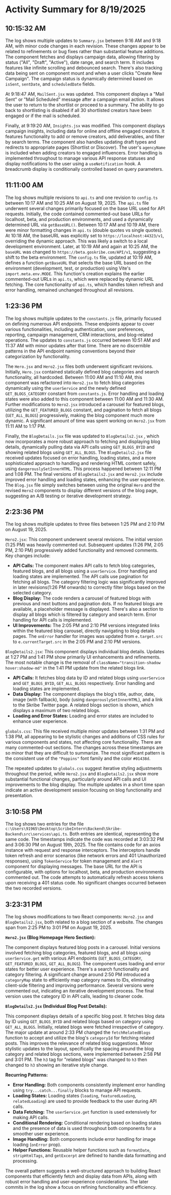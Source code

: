 # Activity Summary for 8/19/2025

## 10:15:32 AM
The log shows multiple updates to `Summary.jsx` between 9:16 AM and 9:18 AM, with minor code changes in each revision.  These changes appear to be related to refinements or bug fixes rather than substantial feature additions.  The component fetches and displays campaign data, allowing filtering by status ("All", "Draft", "Active"), date range, and search term.  It includes features like infinite scrolling and debounced search.  There's also tracking data being sent on component mount and when a user clicks "Create New Campaign".  The campaign status is dynamically determined based on `isSent`, `sentDate`, and `scheduledDate` fields.

At 9:18:47 AM, `MailSent.jsx` was updated.  This component displays a "Mail Sent" or "Mail Scheduled" message after a campaign email action. It allows the user to return to the shortlist or proceed to a summary.  The ability to go back to shortlisting is disabled if all 30 shortlisted creators have been engaged or if the mail is scheduled.

Finally, at 9:19:20 AM, `Insights.jsx` was modified.  This component displays campaign insights, including data for online and offline engaged creators. It features functionality to add or remove creators, add deliverables, and filter by search terms.  The component also handles updating draft types and redirects to appropriate pages (Shortlist or Discover).  The user's `agencyName` is included when adding creators to engaged influencers. Error handling is implemented throughout to manage various API response statuses and display notifications to the user using a `useNotification` hook.  A breadcrumb display is conditionally controlled based on query parameters.


## 11:11:00 AM
The log shows multiple revisions to `api.ts` and one revision to `config.ts` between 10:17 AM and 10:25 AM on August 19, 2025.  The `api.ts` file underwent several changes primarily focused on the base URL used for API requests.  Initially, the code contained commented-out base URLs for localhost, beta, and production environments, and used a dynamically determined URL via `getBaseURL()`.  Between 10:17 AM and 10:19 AM, there were minor formatting changes in `api.ts` (double quotes vs single quotes).  At 10:18 AM, the baseURL was explicitly set to `https://localhost:44323/v1`, overriding the dynamic approach. This was likely a switch to a local development environment.  Later, at 10:19 AM and again at 10:25 AM, the  `baseURL` was changed to `https://beta.goskribe.com/API/v1`, suggesting a shift to the beta environment. The `config.ts` file, updated at 10:19 AM, defines a function `getBaseURL` that selects the base URL based on the environment (development, test, or production) using Vite's `import.meta.env.MODE`.  This function's creation explains the earlier commented-out URLs in `api.ts`, which were replaced by dynamic URL fetching.  The core functionality of `api.ts`, which handles token refresh and error handling, remained unchanged throughout all revisions.


## 1:23:36 PM
The log shows multiple updates to the `constants.js` file, primarily focused on defining numerous API endpoints.  These endpoints appear to cover various functionalities, including authentication, user preferences, reporting, campaign management, CRM interactions, and blog-related operations.  The updates to `constants.js`  occurred between 10:51 AM and 11:37 AM with minor updates after that time. There are no discernible patterns in the API endpoint naming conventions beyond their categorization by functionality.

The `Hero.jsx` and `Hero2.jsx` files both underwent significant revisions.  Initially, `Hero.jsx` contained statically defined blog categories and search functionality, all hardcoded.  Between 11:00 AM and 11:10 AM, this component was refactored into `Hero2.jsx` to fetch blog categories dynamically using the `userService` and the newly defined `GET_BLOGS_CATEGORY` constant from `constants.js`. Error handling and loading states were also added to this component between 11:00 AM and 11:30 AM.  Further modifications to `Hero2.jsx`  introduced a carousel for featured blogs, utilizing the `GET_FEATURED_BLOGS` constant, and pagination to fetch all blogs (`GET_ALL_BLOGS`) progressively, making the blog component much more dynamic.  A significant amount of time was spent working on `Hero2.jsx` from 11:11 AM to 1:17 PM.

Finally, the `BlogDetails.jsx` file was updated to `BlogDetails2.jsx` , which now incorporates a more robust approach to fetching and displaying blog details, dynamically pulling data via API calls using `GET_BLOGS_BYID` and showing related blogs using `GET_ALL_BLOGS`.  The `BlogDetails2.jsx` file received updates focused on error handling, loading states, and a more sophisticated approach to handling and rendering HTML content safely, using `dangerouslySetInnerHTML`. This process happened between 12:11 PM and 1:08 PM. The final versions of `BlogDetails2.jsx` and `Hero2.jsx` include improved error handling and loading states, enhancing the user experience.  The `Blog.jsx` file simply switches between using the original `Hero` and the revised `Hero2` components to display different versions of the blog page, suggesting an A/B testing or iterative development strategy.


## 2:23:36 PM
The log shows multiple updates to three files between 1:25 PM and 2:10 PM on August 19, 2025.

`Hero2.jsx`: This component underwent several revisions.  The initial version (1:25 PM) was heavily commented out.  Subsequent updates (1:26 PM, 2:05 PM, 2:10 PM) progressively added functionality and removed comments.  Key changes include:

* **API Calls:** The component makes API calls to fetch blog categories, featured blogs, and all blogs using a `userService`.  Error handling and loading states are implemented. The API calls use pagination for fetching all blogs. The category filtering logic was significantly improved in later revisions(1:26 PM onwards)  to correctly filter blogs based on the selected category.
* **Blog Display:** The code renders a carousel of featured blogs with previous and next buttons and pagination dots.  If no featured blogs are available, a placeholder message is displayed.  There's also a section to display all blogs which is filtered by category and search term. Error handling for API calls is implemented.
* **UI Improvements:**  The 2:05 PM and 2:10 PM versions integrated links within the featured blog carousel, directly navigating to blog details pages.  The `onError` handler for images was updated from `e.target.src` to `e.currentTarget.src`  in the 2:05 PM and 2:10 PM versions.

`BlogDetails2.jsx`: This component displays individual blog details. Updates at 1:27 PM and 1:41 PM show primarily UI enhancements and refinements. The most notable change is the removal of `className="transition-shadow hover:shadow-md"` in the 1:41 PM update from the related blogs link. 

* **API Calls:** It fetches blog data by ID and related blogs using  `userService` and  `GET_BLOGS_BYID`, `GET_ALL_BLOGS` respectively. Error handling and loading states are implemented.
* **Data Display:** The component displays the blog's title, author, date, image (with fallback), body (using `dangerouslySetInnerHTML`), and a link to the Skribe Twitter page.  A related blogs section is shown, which displays a maximum of two related blogs.
* **Loading and Error States:**  Loading and error states are included to enhance user experience.

`globals.css`: This file received multiple minor updates between 1:31 PM and 1:38 PM,  all appearing to be stylistic changes and additions of CSS rules for various components and states, not affecting core functionality.  There are many commented-out sections. The changes across these timestamps are so minor that they are difficult to summarize.  The most significant pattern is the consistent use of the `"Poppins"` font family and the color `#01438d`.

The repeated updates to `globals.css` suggest iterative styling adjustments throughout the period, while `Hero2.jsx` and `BlogDetails2.jsx` show more substantial functional changes, particularly around API calls and UI improvements to the blog display.  The multiple updates in a short time span indicate an active development session focusing on blog functionality and presentation.


## 3:10:58 PM
The log shows two entries for the file `c:\Users\91965\Desktop\ScribeIntern\Backend\Skribe-Backend\src\services\api.ts`.  Both entries are identical, representing the same code. The timestamps indicate the code was recorded at 3:03:32 PM and 3:06:30 PM on August 19th, 2025.  The file contains code for an axios instance with request and response interceptors.  The interceptors handle token refresh and error scenarios (like network errors and 401 Unauthorized responses), using `TokenService` for token management and `Alert` component for displaying messages.  The base URL for the API is configurable, with options for localhost, beta, and production environments commented out.  The code attempts to automatically refresh access tokens upon receiving a 401 status code.  No significant changes occurred between the two recorded versions.


## 3:23:31 PM
The log shows modifications to two React components: `Hero2.jsx` and `BlogDetails2.jsx`, both related to a blog section of a website.  The changes span from 2:25 PM to 3:01 PM on August 19, 2025.

**`Hero2.jsx` (Blog Homepage Hero Section):**

The component displays featured blog posts in a carousel.  Initial versions involved fetching blog categories, featured blogs, and all blogs using `userService.get` with various API endpoints (`GET_BLOGS_CATEGORY`, `GET_FEATURED_BLOGS`, `GET_ALL_BLOGS`).  The component uses loading and error states for better user experience.  There's a search functionality and category filtering.  A significant change around 2:50 PM introduced a `categoryMap` state to efficiently map category names to IDs, eliminating client-side filtering and improving performance. Several versions were commented out, indicating an iterative development process. The final version uses the category ID in API calls, leading to cleaner code.


**`BlogDetails2.jsx` (Individual Blog Post Details):**

This component displays details of a specific blog post.  It fetches blog data by ID using `GET_BLOGS_BYID` and related blogs based on category using `GET_ALL_BLOGS`. Initially, related blogs were fetched irrespective of category. The major update at around 2:33 PM changed the `fetchRelatedBlogs` function to accept and utilize the blog's `categoryId` for fetching related posts. This improves the relevance of related blog suggestions. Minor stylistic updates to the layout, specifically the spacing around the blog category and related blogs sections, were implemented between 2:58 PM and 3:01 PM. The `h3` tag for "related blogs" was changed to `h3` then changed to `h3` showing an iterative style change.


**Recurring Patterns:**

* **Error Handling:** Both components consistently implement error handling using `try...catch...finally` blocks to manage API requests.
* **Loading States:** Loading states (`loading`, `featuredLoading`, `relatedLoading`) are used to provide feedback to the user during API calls.
* **Data Fetching:**  The `userService.get` function is used extensively for making API calls.
* **Conditional Rendering:**  Conditional rendering based on loading states and the presence of data is used throughout both components for a smoother user experience.
* **Image Handling:** Both components include error handling for image loading (`onError` prop).
* **Helper Functions:** Reusable helper functions such as `formatDate`, `stripHtmlTags`, and `getExcerpt` are defined to handle data formatting and processing.

The overall pattern suggests a well-structured approach to building React components that efficiently fetch and display data from APIs, along with robust error handling and user-experience considerations.  The later commits in the log show a focus on refining functionality and efficiency.
